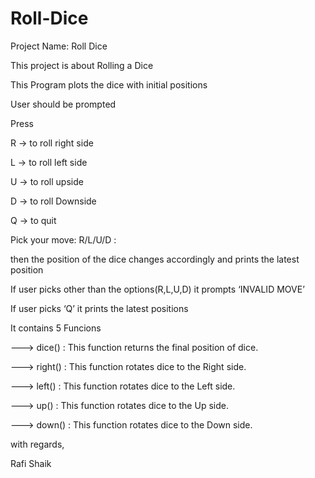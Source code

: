 # Roll-Dice
Project Name: Roll Dice

This project is about Rolling a Dice

This Program plots the dice with initial positions

User should be prompted

Press

R -> to roll right side

L -> to roll left side

U -> to roll upside

D -> to roll Downside

Q -> to quit

Pick your move: R/L/U/D :

then the position of the dice changes accordingly and prints the latest position

If user picks other than the options(R,L,U,D) it prompts ‘INVALID MOVE’

If user picks ‘Q’ it prints the latest positions

It contains 5 Funcions

---> dice() : This function returns the final position of dice.

---> right() : This function rotates dice to the Right side.

---> left() : This function rotates dice to the Left side.

---> up() : This function rotates dice to the Up side.

---> down() : This function rotates dice to the Down side.

with regards,

Rafi Shaik
